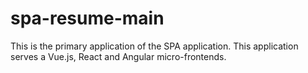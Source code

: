 # spa-resume-main
This is the primary application of the SPA application. This application serves a Vue.js, React and Angular micro-frontends.
